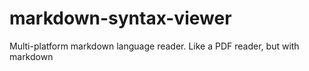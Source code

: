 # markdown-syntax-viewer
Multi-platform markdown language reader. Like a PDF reader, but with markdown
